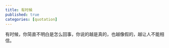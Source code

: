 ```yaml
---
title: 有时候
published: true
categories: [quotation]
---
```


有时候，你简直不明白是怎么回事，你说的越是真的，也越像假的，越让人不能相信。